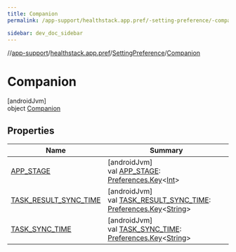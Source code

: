 ```yaml
---
title: Companion
permalink: /app-support/healthstack.app.pref/-setting-preference/-companion/index.html

sidebar: dev_doc_sidebar
---
```

//[app-support](../../../../index.html)/[healthstack.app.pref](../../index.html)/[SettingPreference](../index.html)/[Companion](index.html)



# Companion



[androidJvm]\
object [Companion](index.html)



## Properties


| Name | Summary |
|---|---|
| [APP_STAGE](-a-p-p_-s-t-a-g-e.html) | [androidJvm]<br>val [APP_STAGE](-a-p-p_-s-t-a-g-e.html): [Preferences.Key](https://developer.android.com/reference/kotlin/androidx/datastore/preferences/core/Preferences.Key.html)&lt;[Int](https://kotlinlang.org/api/latest/jvm/stdlib/kotlin/-int/index.html)&gt; |
| [TASK_RESULT_SYNC_TIME](-t-a-s-k_-r-e-s-u-l-t_-s-y-n-c_-t-i-m-e.html) | [androidJvm]<br>val [TASK_RESULT_SYNC_TIME](-t-a-s-k_-r-e-s-u-l-t_-s-y-n-c_-t-i-m-e.html): [Preferences.Key](https://developer.android.com/reference/kotlin/androidx/datastore/preferences/core/Preferences.Key.html)&lt;[String](https://kotlinlang.org/api/latest/jvm/stdlib/kotlin/-string/index.html)&gt; |
| [TASK_SYNC_TIME](-t-a-s-k_-s-y-n-c_-t-i-m-e.html) | [androidJvm]<br>val [TASK_SYNC_TIME](-t-a-s-k_-s-y-n-c_-t-i-m-e.html): [Preferences.Key](https://developer.android.com/reference/kotlin/androidx/datastore/preferences/core/Preferences.Key.html)&lt;[String](https://kotlinlang.org/api/latest/jvm/stdlib/kotlin/-string/index.html)&gt; |

